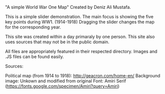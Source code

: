 "A simple World War One Map"
Created by Deniz Ali Mustafa.

This is a simple slider demonstration. The main focus is showing the five key points during WW1. (1914-1918)
Dragging the slider changes the map for the corresponding year.

This site was created within a day primaraly by one person. This site also uses sources that may not be in the public domain.

All files are appropriately featured in their respected directory. Images and .JS files can be found easily.

Sources:

Political map (from 1914 to 1918): http://geacron.com/home-en/
Background image: Unkown and modified from original
Font: Amiri Serif (https://fonts.google.com/specimen/Amiri?query=Amiri)